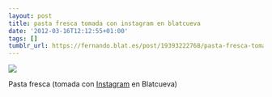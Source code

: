 ```yaml
---
layout: post
title: pasta fresca tomada con instagram en blatcueva
date: '2012-03-16T12:12:55+01:00'
tags: []
tumblr_url: https://fernando.blat.es/post/19393222768/pasta-fresca-tomada-con-instagram-en-blatcueva
---
```

 ![](/tumblr_files/tumblr_m0z5tjk2KZ1qz4y16o1_640.jpg)  

Pasta fresca (tomada con [Instagram](http://instagr.am) en Blatcueva)
